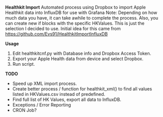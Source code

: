 **Healthkit Import**
Automated process using Dropbox to import Apple Healthkit data into InfluxDB for use with Grafana
Note: Depending on how much data you have, it can take awhile to complete the process.  Also, you can create new if blocks with the specific HKValues.  This is just the selection I decided to use.
Initial idea for this came from https://github.com/Evs91/HealthkitImportInfluxDB

**Usage**
1. Edit healthkitcnf.py with Database info and Dropbox Access Token.
2. Export your Apple Health data from device and select Dropbox.
3. Run script.

**TODO**
- Speed up XML import process.
- Create better process / function for healthkit_xml() to find all values listed in HKValues.csv instead of predefined.
- Find full list of HK Values, export all data to InfluxDB.
- Exceptions / Error Reporting
- CRON Job?